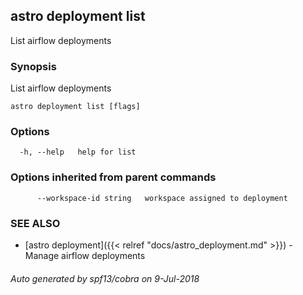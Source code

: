 ## astro deployment list

List airflow deployments

### Synopsis

List airflow deployments

```
astro deployment list [flags]
```

### Options

```
  -h, --help   help for list
```

### Options inherited from parent commands

```
      --workspace-id string   workspace assigned to deployment
```

### SEE ALSO

* [astro deployment]({{< relref "docs/astro_deployment.md" >}})	 - Manage airflow deployments

###### Auto generated by spf13/cobra on 9-Jul-2018
